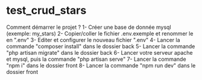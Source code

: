 # test_crud_stars

Comment démarrer le projet ? 
1- Créer une base de donnée mysql (exemple: my_stars)
2- Copier/coller le fichier .env.exemple et renommer le en ".env"
3- Editer et configurer le nouveau fichier ".env"
4- Lancer la commande "composer install" dans le dossier back
5- Lancer la commande "php artisan migrate" dans le dossier back
6- Lancer votre serveur apache et mysql, puis la commande "php artisan serve"
7- Lancer la commande "npm i" dans le dossier front
8- Lancer la commande "npm run dev" dans le dossier front

